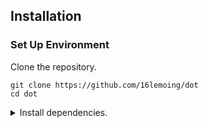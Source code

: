 ## Installation

### Set Up Environment
Clone the repository.
```
git clone https://github.com/16lemoing/dot
cd dot
```

<details>
<summary>Install dependencies.</summary>

[Optional] Create a conda environment.
```
conda create -n mvs python=3.9
conda activate mvs
```

Install the [PyTorch and TorchVision](https://pytorch.org/get-started/locally/) versions which are compatible with your CUDA configuration.
```
pip install torch torchvision torchaudio --index-url https://download.pytorch.org/whl/cu118
```

Install ffmpeg 6.x
```
conda install -c conda-forge ffmpeg=6.*
```

Install other dependencies.
```
pip install tqdm matplotlib einops einshape scipy timm lmdb av mediapy typer imageio imageio-ffmpeg requests opencv-python

```
Install faiss
```
conda install -c pytorch faiss-cpu=1.9.0
```

[Optional] Set up custom modules from [PyTorch3D](https://github.com/facebookresearch/pytorch3d) to increase speed and reduce memory consumption of interpolation operations.
```
cd dot/utils/torch3d/ && python setup.py install && cd ../../..
```

[Optional] Download watermark removal repo
git clone https://github.com/l-comm/WatermarkRemoval.git